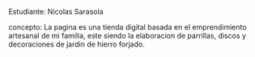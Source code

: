 Estudiante:
Nicolas Sarasola

concepto:
La pagina es una tienda digital basada en el emprendimiento artesanal de mi familia, este siendo la elaboracion de parrillas, discos y decoraciones de jardin de hierro forjado.
